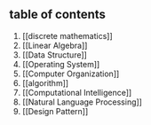 ## table of contents
1. [[discrete mathematics]]
2. [[Linear Algebra]]
3. [[Data Structure]]
4. [[Operating System]]
5. [[Computer Organization]]
6. [[algorithm]]
7. [[Computational Intelligence]]
8. [[Natural Language Processing]]
9. [[Design Pattern]]
